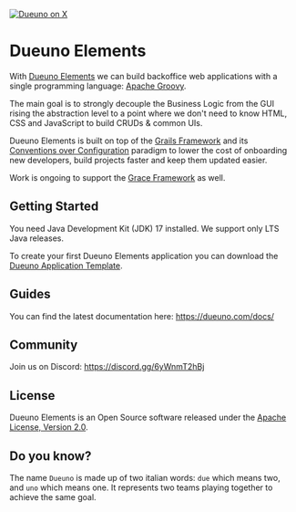[![Dueuno on X](https://img.shields.io/twitter/follow/dueunoframework?style=social)](https://x.com/dueunoframework)

Dueuno Elements
===
With [Dueuno Elements](https://dueuno.com) we can build backoffice web applications with a single programming language: [Apache Groovy](https://groovy-lang.org).

The main goal is to strongly decouple the Business Logic from the GUI rising the abstraction level to a point where we don't need to know HTML, CSS and JavaScript to build CRUDs & common UIs.

Dueuno Elements is built on top of the [Grails Framework](https://grails.org) and its [Conventions over Configuration](https://en.wikipedia.org/wiki/Convention_over_configuration) paradigm to lower the cost of onboarding new developers, build projects faster and keep them updated easier.

Work is ongoing to support the [Grace Framework](https://graceframework.org/) as well.

Getting Started
---
You need Java Development Kit (JDK) 17 installed. We support only LTS Java releases.

To create your first Dueuno Elements application you can download the [Dueuno Application Template](https://github.com/dueuno-projects/dueuno-app-template).

Guides
---
You can find the latest documentation here: https://dueuno.com/docs/

Community
---
Join us on Discord: https://discord.gg/6yWnmT2hBj

License
---
Dueuno Elements is an Open Source software released under the [Apache License, Version 2.0](https://www.apache.org/licenses/LICENSE-2.0.html).

Do you know?
---
The name `Dueuno` is made up of two italian words: `due` which means two, and `uno` which means one. It represents two teams playing together to achieve the same goal.

